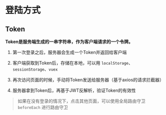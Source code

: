# 登陆方式

## Token

**Token是服务端生成的一串字符串，作为客户端请求的一个令牌。**

1. 第一次登录之后，服务器会生成一个Token并返回给客户端

2. 客户端获取到Token后，存储在本地，可以用 `localStorage`、`sessionStorage`、`vuex`

3. 再次访问页面的时候，手动将Token发送给服务器（基于axios的请求拦截器）

4. 服务器拿到Token后，再基于JWT反解析，验证Token的有效性

> 如果在没有登录的情况下，点击其他页面，可以使用全局路由守卫 `beforeEach` 进行路由守卫
